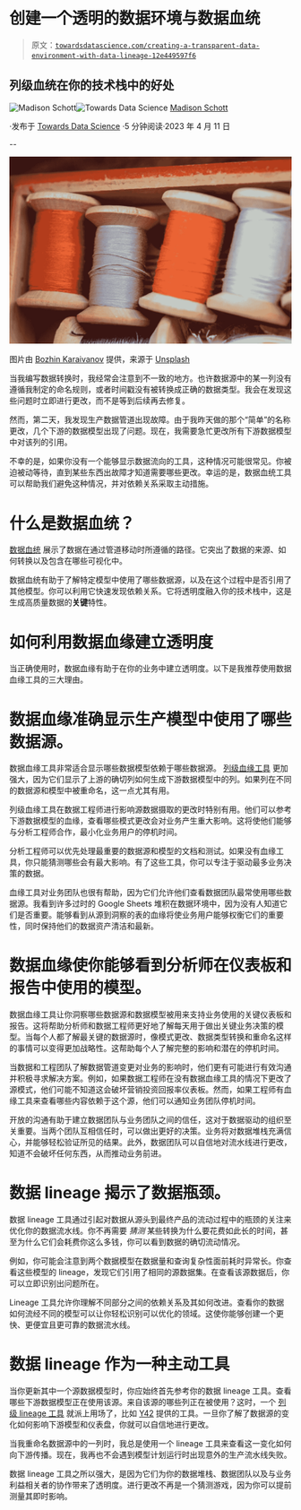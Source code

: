 # 创建一个透明的数据环境与数据血统

> 原文：[`towardsdatascience.com/creating-a-transparent-data-environment-with-data-lineage-12e449597f6`](https://towardsdatascience.com/creating-a-transparent-data-environment-with-data-lineage-12e449597f6)

## 列级血统在你的技术栈中的好处

[](https://madison-schott.medium.com/?source=post_page-----12e449597f6--------------------------------)![Madison Schott](https://madison-schott.medium.com/?source=post_page-----12e449597f6--------------------------------)[](https://towardsdatascience.com/?source=post_page-----12e449597f6--------------------------------)![Towards Data Science](https://towardsdatascience.com/?source=post_page-----12e449597f6--------------------------------) [Madison Schott](https://madison-schott.medium.com/?source=post_page-----12e449597f6--------------------------------)

·发布于 [Towards Data Science](https://towardsdatascience.com/?source=post_page-----12e449597f6--------------------------------) ·5 分钟阅读·2023 年 4 月 11 日

--

![](img/36bd79f779c717a98d9e4ec2b4b15c40.png)

图片由 [Bozhin Karaivanov](https://unsplash.com/@bkaraivanov?utm_source=unsplash&utm_medium=referral&utm_content=creditCopyText) 提供，来源于 [Unsplash](https://unsplash.com/s/photos/string?orientation=landscape&utm_source=unsplash&utm_medium=referral&utm_content=creditCopyText)

当我编写数据转换时，我经常会注意到不一致的地方。也许数据源中的某一列没有遵循我制定的命名规则，或者时间戳没有被转换成正确的数据类型。我会在发现这些问题时立即进行更改，而不是等到后续再去修复。

然而，第二天，我发现生产数据管道出现故障。由于我昨天做的那个“简单”的名称更改，几个下游的数据模型出现了问题。现在，我需要急忙更改所有下游数据模型中对该列的引用。

不幸的是，如果你没有一个能够显示数据流向的工具，这种情况可能很常见。你被迫被动等待，直到某些东西出故障才知道需要哪些更改。幸运的是，数据血统工具可以帮助我们避免这种情况，并对依赖关系采取主动措施。

# 什么是数据血统？

[数据血统](https://www.y42.com/blog/data-lineage/?utm_source=medium&utm_medium=blog&utm_campaign=lineage_transparency_article) 展示了数据在通过管道移动时所遵循的路径。它突出了数据的来源、如何转换以及包含在哪些可视化中。

数据血统有助于了解特定模型中使用了哪些数据源，以及在这个过程中是否引用了其他模型。你可以利用它快速发现依赖关系。它将透明度融入你的技术栈中，这是生成高质量数据的**关键**特性。

# 如何利用数据血缘建立透明度

当正确使用时，数据血缘有助于在你的业务中建立透明度。以下是我推荐使用数据血缘工具的三大理由。

# 数据血缘准确显示生产模型中使用了哪些数据源。

数据血缘工具非常适合显示哪些数据模型依赖于哪些数据源。 [列级血缘工具](https://www.y42.com/product/catalog-lineage/?utm_source=medium&utm_medium=blog&utm_campaign=lineage_transparency_article) 更加强大，因为它们显示了上游的确切列如何生成下游数据模型中的列。如果列在不同的数据源和模型中被重命名，这一点尤其有用。

列级血缘工具在数据工程师进行影响源数据摄取的更改时特别有用。他们可以参考下游数据模型的血缘，查看哪些模式更改会对业务产生重大影响。这将使他们能够与分析工程师合作，最小化业务用户的停机时间。

分析工程师可以优先处理最重要的数据源和模型的文档和测试。如果没有血缘工具，你只能猜测哪些会有最大影响。有了这些工具，你可以专注于驱动最多业务决策的数据。

血缘工具对业务团队也很有帮助，因为它们允许他们查看数据团队最常使用哪些数据源。我看到许多过时的 Google Sheets 堆积在数据环境中，因为没有人知道它们是否重要。能够看到从源到洞察的表的血缘将使业务用户能够权衡它们的重要性，同时保持他们的数据资产清洁和最新。

# 数据血缘使你能够看到分析师在仪表板和报告中使用的模型。

数据血缘工具让你洞察哪些数据源和数据模型被用来支持业务使用的关键仪表板和报告。这将帮助分析师和数据工程师更好地了解每天用于做出关键业务决策的模型。当每个人都了解最关键的数据源时，像模式更改、数据类型转换和重命名这样的事情可以变得更加战略性。这帮助每个人了解完整的影响和潜在的停机时间。

当数据和工程团队了解数据管道变更对业务的影响时，他们更有可能进行有效沟通并积极寻求解决方案。例如，如果数据工程师在没有数据血缘工具的情况下更改了源模式，他们可能不知道这会破坏营销投资回报率仪表板。然而，如果工程师有血缘工具来查看哪些内容依赖于这个源，他们可以通知业务团队停机时间。

开放的沟通有助于建立数据团队与业务团队之间的信任，这对于数据驱动的组织至关重要。当两个团队互相信任时，可以做出更好的决策。业务将对数据堆栈充满信心，并能够轻松验证所见的结果。此外，数据团队可以自信地对流水线进行更改，知道不会破坏任何东西，从而推动业务前进。

# 数据 lineage 揭示了数据瓶颈。

数据 lineage 工具通过引起对数据从源头到最终产品的流动过程中的瓶颈的关注来优化你的数据流水线。你不再需要 *猜测* 某些转换为什么要花费如此长的时间，甚至为什么它们会耗费你这么多钱，你可以看到数据的确切流动情况。

例如，你可能会注意到两个数据模型在数据量和查询复杂性面前耗时异常长。你查看这些模型的 lineage，发现它们引用了相同的源数据集。在查看该源数据后，你可以立即识别出问题所在。

Lineage 工具允许你理解不同部分之间的依赖关系及其如何改进。查看你的数据如何流经不同的模型可以让你轻松识别可以优化的领域。这使你能够创建一个更快、更便宜且更可靠的数据流水线。

# 数据 lineage 作为一种主动工具

当你更新其中一个源数据模型时，你应始终首先参考你的数据 lineage 工具。查看哪些下游数据模型正在使用该源。来自该源的哪些列正在被使用？这时，一个 [列级 lineage 工具](https://www.y42.com/?utm_source=medium&utm_medium=blog&utm_campaign=lineage_transparency_article) 就派上用场了，比如 [Y42](https://www.y42.com/?utm_source=medium&utm_medium=blog&utm_campaign=lineage_transparency_article) 提供的工具。一旦你了解了数据源的变化如何影响下游模型和仪表盘，你就可以自信地进行更改。

当我重命名数据源中的一列时，我总是使用一个 lineage 工具来查看这一变化如何向下游传播。现在，我再也不会遇到模型计划运行时出现意外的生产流水线失败。

数据 lineage 工具之所以强大，是因为它们为你的数据堆栈、数据团队以及与业务利益相关者的协作带来了透明度。进行更改不再是一个猜测游戏，因为你可以提前测量其即时影响。
